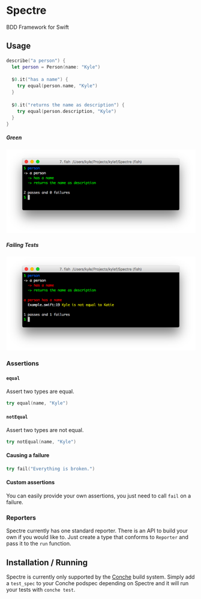 # Spectre

BDD Framework for Swift

## Usage

```swift
describe("a person") {
  let person = Person(name: "Kyle")

  $0.it("has a name") {
    try equal(person.name, "Kyle")
  }

  $0.it("returns the name as description") {
    try equal(person.description, "Kyle")
  }
}
```

##### Green

![](Screenshots/success.png)

##### Failing Tests

![](Screenshots/failure.png)

### Assertions

#### `equal`

Assert two types are equal.

```swift
try equal(name, "Kyle")
```

#### `notEqual`

Assert two types are not equal.

```swift
try notEqual(name, "Kyle")
```

#### Causing a failure

```swift
try fail("Everything is broken.")
```

#### Custom assertions

You can easily provide your own assertions, you just need to call `fail` on
a failure.

### Reporters

Spectre currently has one standard reporter. There is an API to build your own
if you would like to. Just create a type that conforms to `Reporter` and pass
it to the `run` function.

## Installation / Running

Spectre is currently only supported by the [Conche](https://github.com/kylef/Conche) build system. Simply add a `test_spec` to your Conche podspec depending on Spectre and it will run your tests with `conche test`.
